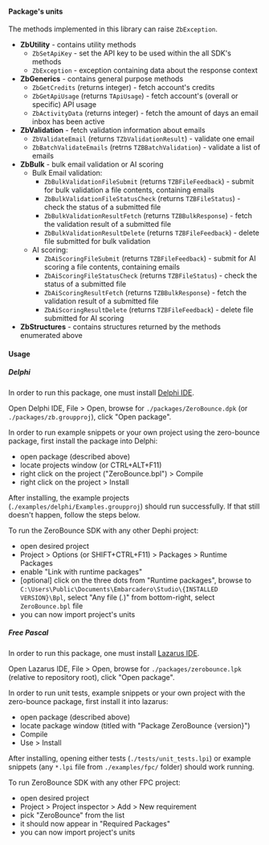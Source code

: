 #### Package's units

The methods implemented in this library can raise `ZbException`.

- __ZbUtility__ - contains utility methods
    - `ZbSetApiKey` - set the API key to be used within the all SDK's methods
    - `ZbException` - exception containing data about the response context
- __ZbGenerics__ - contains general purpose methods
    - `ZbGetCredits` (returns integer) - fetch account's credits
    - `ZbGetApiUsage` (returns `TApiUsage`) - fetch account's (overall or specific) API usage
    - `ZbActivityData` (returns integer) - fetch the amount of days an email inbox has been active
- __ZbValidation__ - fetch validation information about emails
    - `ZbValidateEmail` (returns `TZbValidationResult`) - validate one email
    - `ZbBatchValidateEmails` (retrns `TZBBatchValidation`) - validate a list of emails
- __ZbBulk__ - bulk email validation or AI scoring
    - Bulk Email validation:
        - `ZbBulkValidationFileSubmit` (returns `TZBFileFeedback`) - submit for bulk validation a file contents, containing emails
        - `ZbBulkValidationFileStatusCheck` (returns `TZBFileStatus`) - check the status of a submitted file
        - `ZbBulkValidationResultFetch` (returns `TZBBulkResponse`) - fetch the validation result of a submitted file
        - `ZbBulkValidationResultDelete` (returns `TZBFileFeedback`) - delete file submitted for bulk validation
    - AI scoring:
        - `ZbAiScoringFileSubmit` (returns `TZBFileFeedback`) - submit for AI scoring a file contents, containing emails
        - `ZbAiScoringFileStatusCheck` (returns `TZBFileStatus`) - check the status of a submitted file
        - `ZbAiScoringResultFetch` (returns `TZBBulkResponse`) - fetch the validation result of a submitted file
        - `ZbAiScoringResultDelete` (returns `TZBFileFeedback`) - delete file submitted for AI scoring
- __ZbStructures__ - contains structures returned by the methods enumerated above


#### Usage

##### Delphi

In order to run this package, one must install [Delphi IDE](https://www.embarcadero.com/products/delphi/starter/free-download).

Open Delphi IDE, File > Open, browse for `./packages/ZeroBounce.dpk` (or `./packages/zb.groupproj`), click "Open package".

In order to run example snippets or your own project using the zero-bounce package, first install the package into Delphi:
- open package (described above)
- locate projects window (or CTRL+ALT+F11)
- right click on the project ("ZeroBounce.bpl") > Compile
- right click on the project > Install

After installing, the example projects (`./examples/delphi/Examples.groupproj`) should run successfully. If that still doesn't happen, follow the steps below.

To run the ZeroBounce SDK with any other Dephi project:
- open desired project
- Project > Options (or SHIFT+CTRL+F11) > Packages > Runtime Packages
- enable "Link with runtime packages"
- [optional] click on the three dots from "Runtime packages", browse to `C:\Users\Public\Documents\Embarcadero\Studio\{INSTALLED VERSION}\Bpl`, select "Any file (*.*)" from bottom-right, select `ZeroBounce.bpl` file
- you can now import project's units

##### Free Pascal
In order to run this package, one must install [Lazarus IDE](https://www.lazarus-ide.org/).

Open Lazarus IDE, File > Open, browse for `./packages/zerobounce.lpk` (relative to repository root), click "Open package".

In order to run unit tests, example snippets or your own project with the zero-bounce package, first install it into lazarus:
- open package (described above)
- locate package window (titled with "Package ZeroBounce {version}")
- Compile
- Use > Install

After installing, opening either tests  (`./tests/unit_tests.lpi`) or example snippets (any `*.lpi` file from `./examples/fpc/` folder) should work running.

To run ZeroBounce SDK with any other FPC project:
- open desired project
- Project > Project inspector > Add > New requirement
- pick "ZeroBounce" from the list
- it should now appear in "Required Packages"
- you can now import project's units
